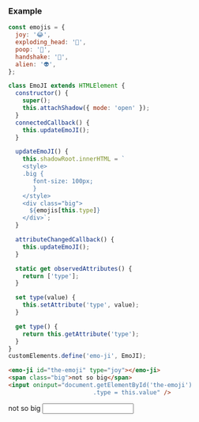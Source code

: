 ### Example

<div class="flex">
<div class="col">

```js
const emojis = {
  joy: '😂',
  exploding_head: '🤯',
  poop: '💩',
  handshake: '🤝',
  alien: '👽',
};

class EmoJI extends HTMLElement {
  constructor() {
    super();
    this.attachShadow({ mode: 'open' });
  }
  connectedCallback() {
    this.updateEmoJI();
  }

  updateEmoJI() {
    this.shadowRoot.innerHTML = `
    <style>
    .big {
       font-size: 100px; 
       }
    </style>
    <div class="big">
      ${emojis[this.type]}
    </div>`;
  }

  attributeChangedCallback() {
    this.updateEmoJI();
  }

  static get observedAttributes() {
    return ['type'];
  }

  set type(value) {
    this.setAttribute('type', value);
  }

  get type() {
    return this.getAttribute('type');
  }
}
customElements.define('emo-ji', EmoJI);
```

<!-- .element class="xs" -->

</div>
<div class="col">

```html
<emo-ji id="the-emoji" type="joy"></emo-ji>
<span class="big">not so big</span>
<input oninput="document.getElementById('the-emoji')
                        .type = this.value" />
```

<!-- .element class="xs" -->

<emo-ji id="the-emoji" type="joy"></emo-ji>
<span class="big">not so big</span>
<input oninput="document.getElementById('the-emoji').type = this.value">

</div>
</div>
